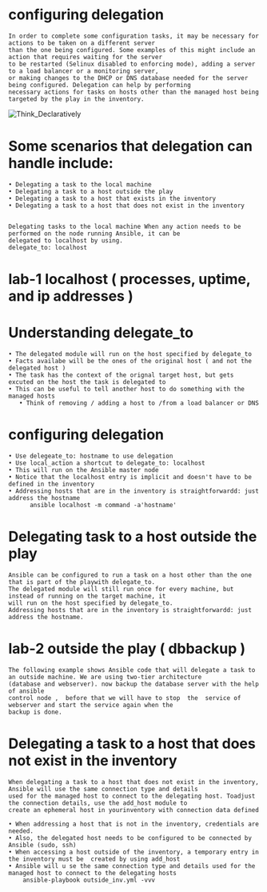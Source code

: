 # configuring delegation
    In order to complete some configuration tasks, it may be necessary for actions to be taken on a different server 
    than the one being configured. Some examples of this might include an action that requires waiting for the server
    to be restarted (Selinux disabled to enforcing mode), adding a server to a load balancer or a monitoring server,
    or making changes to the DHCP or DNS database needed for the server being configured. Delegation can help by performing
    necessary actions for tasks on hosts other than the managed host being targeted by the play in the inventory.

![Think_Declaratively](https://github.com/sonulodha/ansible/blob/master/9_8%20images/Think_Declaratively.jpg)

# Some scenarios that delegation can handle include: <br/>

    • Delegating a task to the local machine
    • Delegating a task to a host outside the play
    • Delegating a task to a host that exists in the inventory
    • Delegating a task to a host that does not exist in the inventory

 
    Delegating tasks to the local machine When any action needs to be performed on the node running Ansible, it can be
    delegated to localhost by using.
    delegate_to: localhost
#    lab-1  localhost ( processes, uptime, and ip addresses )

# Understanding delegate_to  <br/>

    • The delegated module will run on the host specified by delegate_to
    • Facts availabe will be the ones of the original host ( and not the delegated host )
    • The task has the context of the orignal target host, but gets excuted on the host the task is delegated to 
    • This can be useful to tell another host to do something with the managed hosts
       • Think of removing / adding a host to /from a load balancer or DNS

# configuring delegation  <br/>

    • Use delegeate_to: hostname to use delegation
    • Use local_action a shortcut to delegate_to: localhost
    • This will run on the Ansible master node
    • Notice that the localhost entry is implicit and doesn't have to be defined in the inventory
    • Addressing hosts that are in the inventory is straightforwardd: just address the hostname
          ansible localhost -m command -a'hostname'


# Delegating task to a host outside the play
    Ansible can be configured to run a task on a host other than the one that is part of the playwith delegate_to.
    The delegated module will still run once for every machine, but instead of running on the target machine, it 
    will run on the host specified by delegate_to.
    Addressing hosts that are in the inventory is straightforwardd: just address the hostname.

# lab-2 outside the play ( dbbackup )
    The following example shows Ansible code that will delegate a task to an outside machine. We are using two-tier architecture
    (database and webserver). now backup the database server with the help of ansible
    control node ,  before that we will have to stop  the  service of webserver and start the service again when the 
    backup is done.



# Delegating a task to a host that does not exist in the inventory
    When delegating a task to a host that does not exist in the inventory, Ansible will use the same connection type and details
    used for the managed host to connect to the delegating host. Toadjust the connection details, use the add_host module to 
    create an ephemeral host in yourinventory with connection data defined
    
    • When addressing a host that is not in the inventory, credentials are needed.
    • Also, the delegated host needs to be configured to be connected by Ansible (sudo, ssh)
    • When accessing a host outside of the inventory, a temporary entry in the inventory must be  created by using add_host
    • Ansible will u se the same connection type and details used for the managed host to connect to the delegating hosts
        ansible-playbook outside_inv.yml -vvv


